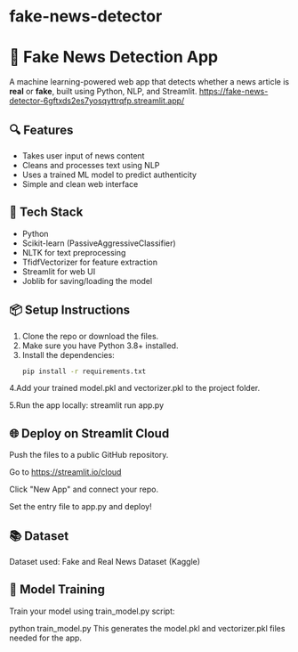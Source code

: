 # fake-news-detector
# 📰 Fake News Detection App

A machine learning-powered web app that detects whether a news article is **real** or **fake**, built using Python, NLP, and Streamlit.
https://fake-news-detector-6gftxds2es7yosqyttrqfp.streamlit.app/

## 🔍 Features
- Takes user input of news content
- Cleans and processes text using NLP
- Uses a trained ML model to predict authenticity
- Simple and clean web interface

## 🚀 Tech Stack
- Python
- Scikit-learn (PassiveAggressiveClassifier)
- NLTK for text preprocessing
- TfidfVectorizer for feature extraction
- Streamlit for web UI
- Joblib for saving/loading the model

## 📦 Setup Instructions

1. Clone the repo or download the files.
2. Make sure you have Python 3.8+ installed.
3. Install the dependencies:
   ```bash
   pip install -r requirements.txt
4.Add your trained model.pkl and vectorizer.pkl to the project folder.

5.Run the app locally:
 streamlit run app.py
## 🌐 Deploy on Streamlit Cloud
Push the files to a public GitHub repository.

Go to https://streamlit.io/cloud

Click "New App" and connect your repo.

Set the entry file to app.py and deploy!
## 📚 Dataset
Dataset used: Fake and Real News Dataset (Kaggle)
## 🧠 Model Training
Train your model using train_model.py script:

python train_model.py
This generates the model.pkl and vectorizer.pkl files needed for the app.

